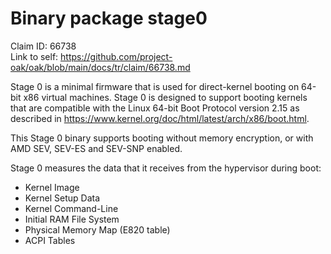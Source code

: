 # Binary package stage0

Claim ID: 66738\
Link to self:
https://github.com/project-oak/oak/blob/main/docs/tr/claim/66738.md

Stage 0 is a minimal firmware that is used for direct-kernel booting on 64-bit
x86 virtual machines. Stage 0 is designed to support booting kernels that are
compatible with the Linux 64-bit Boot Protocol version 2.15 as described in
https://www.kernel.org/doc/html/latest/arch/x86/boot.html.

This Stage 0 binary supports booting without memory encryption, or with AMD SEV,
SEV-ES and SEV-SNP enabled.

Stage 0 measures the data that it receives from the hypervisor during boot:

- Kernel Image
- Kernel Setup Data
- Kernel Command-Line
- Initial RAM File System
- Physical Memory Map (E820 table)
- ACPI Tables
